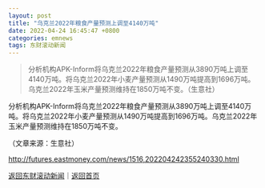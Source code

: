 ```yaml
---
layout: post
title: "乌克兰2022年粮食产量预测上调至4140万吨"
date: 2022-04-24 16:45:47 +0800
categories: emnews
tags: 东财滚动新闻
---
```

> 分析机构APK-Inform将乌克兰2022年粮食产量预测从3890万吨上调至4140万吨。将乌克兰2022年小麦产量预测从1490万吨提高到1696万吨。乌克兰2022年玉米产量预测维持在1850万吨不变。（生意社）

<p>分析机构APK-Inform将乌克兰2022年粮食产量预测从3890万吨上调至4140万吨。将乌克兰2022年小麦产量预测从1490万吨提高到1696万吨。乌克兰2022年玉米产量预测维持在1850万吨不变。</p><p class="em_media">（文章来源：生意社）</p>

<http://futures.eastmoney.com/news/1516,202204242355240330.html>

[返回东财滚动新闻](//finews.withounder.com/emnews/)｜[返回首页](//finews.withounder.com/)